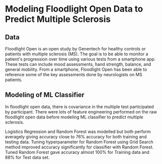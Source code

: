 # Modeling Floodlight Open Data to Predict Multiple Sclerosis

## Data

Floodlight Open is an open study by Genentech for healthy controls or patients with multiple sclerosis (MS). The goal is to be able to monitor a patient's progression over time using various tests from a smartphone app. These tests can include mood assessments, hand strength, balance, and general mobility. From a smartphone, Floodlight Open has been able to reference some of the key assessments done by neurologists on MS patients.

## Modeling of ML Classifier

In floodlight open data, there is covariance in the multiple test participated by participant. There were lots of feature engineering performed on the raw floodlight open data before modeling ML classifier to predict multiple sclerosis. 

Logistics Regression and Random Forest was modelled but both perform averagely giving accuracy close to 76% accuracy for both training and testing data. Tuning hyperparameter for Random Forest using Grid Search method improved accuracy significantly for classifier with Random Forest. Tuned Random Forest gave accuracy almost 100% for Training data and 88% for Test data set.
